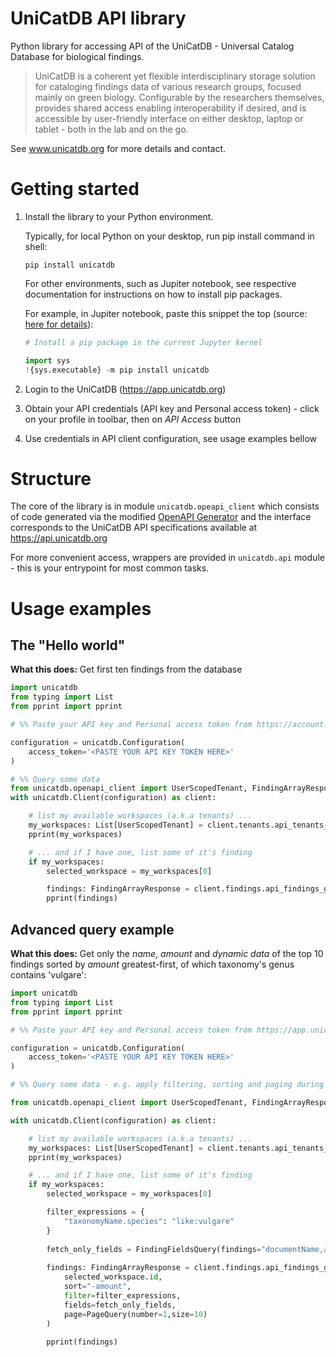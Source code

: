 # UniCatDB API library

Python library for accessing API of the UniCatDB - Universal Catalog Database for biological findings.

> UniCatDB is a coherent yet flexible interdisciplinary storage solution for cataloging findings data of various research groups, focused mainly on green biology. Configurable by the researchers themselves, provides shared access enabling interoperability if desired, and is accessible by user-friendly interface on either desktop, laptop or tablet - both in the lab and on the go.

See www.unicatdb.org for more details and contact.

# Getting started

1) Install the library to your Python environment.

    Typically, for local Python on your desktop, run pip install command in shell:
    
    ```shell script
    pip install unicatdb
    ```
    
    For other environments, such as Jupiter notebook, see respective documentation for instructions on how to install pip packages.
    
    For example, in Jupiter notebook, paste this snippet the top (source: [here for details](https://jakevdp.github.io/blog/2017/12/05/installing-python-packages-from-jupyter/#How-to-use-Pip-from-the-Jupyter-Notebook)):
    
    ```python
    # Install a pip package in the current Jupyter kernel
    
    import sys
    !{sys.executable} -m pip install unicatdb
    ```

2) Login to the UniCatDB (https://app.unicatdb.org)
3) Obtain your API credentials (API key and Personal access token) - click on your profile in toolbar, then on *API Access* button
4) Use credentials in API client configuration, see usage examples bellow


# Structure

The core of the library is in module `unicatdb.opeapi_client` which consists of code generated via the modified
[OpenAPI Generator](https://openapi-generator.tech/) and the interface corresponds to the UniCatDB API specifications available at https://api.unicatdb.org

For more convenient access, wrappers are provided in `unicatdb.api` module - this is your entrypoint for most common tasks.


# Usage examples

## The "Hello world"

**What this does:** Get first ten findings from the database

```python
import unicatdb
from typing import List
from pprint import pprint

# %% Paste your API key and Personal access token from https://account.unicatdb.org/

configuration = unicatdb.Configuration(
    access_token='<PASTE YOUR API KEY TOKEN HERE>'
)

# %% Query some data
from unicatdb.openapi_client import UserScopedTenant, FindingArrayResponse
with unicatdb.Client(configuration) as client:

    # list my available workspaces (a.k.a tenants) ...
    my_workspaces: List[UserScopedTenant] = client.tenants.api_tenants_available_get()
    pprint(my_workspaces)

    # ... and if I have one, list some of it's finding
    if my_workspaces:
        selected_workspace = my_workspaces[0]

        findings: FindingArrayResponse = client.findings.api_findings_get(selected_workspace.id)
        pprint(findings)
```

## Advanced query example

**What this does:** Get only the *name*, *amount* and *dynamic data* of the top 10 findings sorted by *amount* greatest-first,
of which taxonomy's genus contains 'vulgare':


```python
import unicatdb
from typing import List
from pprint import pprint

# %% Paste your API key and Personal access token from https://app.unicatdb.org/

configuration = unicatdb.Configuration(
    access_token='<PASTE YOUR API KEY TOKEN HERE>'
)

# %% Query some data - e.g. apply filtering, sorting and paging during the API call to leave the heavy-lifting to the server

from unicatdb.openapi_client import UserScopedTenant, FindingArrayResponse, FindingFieldsQuery, PageQuery

with unicatdb.Client(configuration) as client:

    # list my available workspaces (a.k.a tenants) ...
    my_workspaces: List[UserScopedTenant] = client.tenants.api_tenants_available_get()
    pprint(my_workspaces)

    # ... and if I have one, list some of it's finding
    if my_workspaces:
        selected_workspace = my_workspaces[0]

        filter_expressions = {
            "taxonomyName.species": "like:vulgare"
        }
    
        fetch_only_fields = FindingFieldsQuery(findings="documentName,amount,dynamicData")
    
        findings: FindingArrayResponse = client.findings.api_findings_get(
            selected_workspace.id,
            sort="-amount",
            filter=filter_expressions,
            fields=fetch_only_fields,
            page=PageQuery(number=1,size=10)
        )
    
        pprint(findings)
```



 